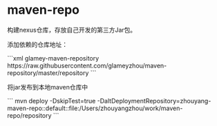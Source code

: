 # maven-repo
构建nexus仓库，存放自己开发的第三方Jar包。

<p>添加依赖的仓库地址：</p>
```xml
<repositories>
    <repository>
        <id>glamey-maven-repository</id>
        <url>https://raw.githubusercontent.com/glameyzhou/maven-repository/master/repository</url>
    </repository>
</repositories>
```
<p>将jar发布到本地maven仓库中</p>
```
mvn deploy -DskipTest=true -DaltDeploymentRepository=zhouyang-maven-repo::default::file:/Users/zhouyangzhou/work/maven-repo/repository
```
